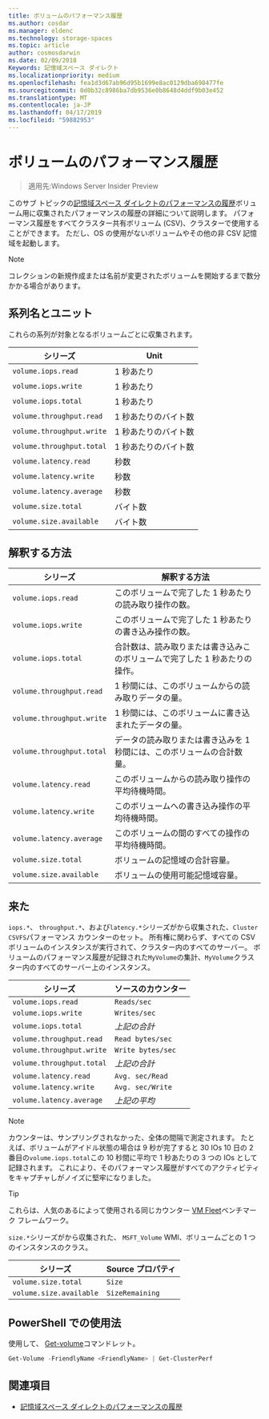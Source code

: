 ```yaml
---
title: ボリュームのパフォーマンス履歴
ms.author: cosdar
ms.manager: eldenc
ms.technology: storage-spaces
ms.topic: article
author: cosmosdarwin
ms.date: 02/09/2018
Keywords: 記憶域スペース ダイレクト
ms.localizationpriority: medium
ms.openlocfilehash: fea1d3d67ab96d95b1699e8ac0129dba698477fe
ms.sourcegitcommit: 0d0b32c8986ba7db9536e0b8648d4ddf9b03e452
ms.translationtype: MT
ms.contentlocale: ja-JP
ms.lasthandoff: 04/17/2019
ms.locfileid: "59882953"
---
```

# <a name="performance-history-for-volumes"></a>ボリュームのパフォーマンス履歴

> 適用先:Windows Server Insider Preview

このサブ トピックの[記憶域スペース ダイレクトのパフォーマンスの履歴](performance-history.md)ボリューム用に収集されたパフォーマンスの履歴の詳細について説明します。 パフォーマンス履歴をすべてクラスター共有ボリューム (CSV)、クラスターで使用することができます。 ただし、OS の使用がないボリュームやその他の非 CSV 記憶域を起動します。

   > [!NOTE]
   > コレクションの新規作成または名前が変更されたボリュームを開始するまで数分かかる場合があります。

## <a name="series-names-and-units"></a>系列名とユニット

これらの系列が対象となるボリュームごとに収集されます。

| シリーズ                    | Unit             |
|---------------------------|------------------|
| `volume.iops.read`        | 1 秒あたり       |
| `volume.iops.write`       | 1 秒あたり       |
| `volume.iops.total`       | 1 秒あたり       |
| `volume.throughput.read`  | 1 秒あたりのバイト数 |
| `volume.throughput.write` | 1 秒あたりのバイト数 |
| `volume.throughput.total` | 1 秒あたりのバイト数 |
| `volume.latency.read`     | 秒数          |
| `volume.latency.write`    | 秒数          |
| `volume.latency.average`  | 秒数          |
| `volume.size.total`       | バイト数            |
| `volume.size.available`   | バイト数            |

## <a name="how-to-interpret"></a>解釈する方法

| シリーズ                    | 解釈する方法                                                              |
|---------------------------|-------------------------------------------------------------------------------|
| `volume.iops.read`        | このボリュームで完了した 1 秒あたりの読み取り操作の数。                |
| `volume.iops.write`       | このボリュームで完了した 1 秒あたりの書き込み操作の数。               |
| `volume.iops.total`       | 合計数は、読み取りまたは書き込みこのボリュームで完了した 1 秒あたりの操作。 |
| `volume.throughput.read`  | 1 秒間には、このボリュームからの読み取りデータの量。                            |
| `volume.throughput.write` | 1 秒間には、このボリュームに書き込まれたデータの量。                           |
| `volume.throughput.total` | データの読み取りまたは書き込みを 1 秒間には、このボリュームの合計数量。        |
| `volume.latency.read`     | このボリュームからの読み取り操作の平均待機時間。                          |
| `volume.latency.write`    | このボリュームへの書き込み操作の平均待機時間。                           |
| `volume.latency.average`  | このボリュームの間のすべての操作の平均待機時間。                     |
| `volume.size.total`       | ボリュームの記憶域の合計容量。                                     |
| `volume.size.available`   | ボリュームの使用可能記憶域容量。                                 |

## <a name="where-they-come-from"></a>来た

`iops.*`、 `throughput.*`、および`latency.*`シリーズがから収集された、`Cluster CSVFS`パフォーマンス カウンターのセット。 所有権に関わらず、すべての CSV ボリュームのインスタンスが実行されて、クラスター内のすべてのサーバー。 ボリュームのパフォーマンス履歴が記録された`MyVolume`の集計、`MyVolume`クラスター内のすべてのサーバー上のインスタンス。

| シリーズ                    | ソースのカウンター         |
|---------------------------|------------------------|
| `volume.iops.read`        | `Reads/sec`            |
| `volume.iops.write`       | `Writes/sec`           |
| `volume.iops.total`       | *上記の合計*     |
| `volume.throughput.read`  | `Read bytes/sec`       |
| `volume.throughput.write` | `Write bytes/sec`      |
| `volume.throughput.total` | *上記の合計*     |
| `volume.latency.read`     | `Avg. sec/Read`        |
| `volume.latency.write`    | `Avg. sec/Write`       |
| `volume.latency.average`  | *上記の平均* |

   > [!NOTE]
   > カウンターは、サンプリングされなかった、全体の間隔で測定されます。 たとえば、ボリュームがアイドル状態の場合は 9 秒が完了すると 30 IOs 10 日の 2 番目の`volume.iops.total`この 10 秒間に平均で 1 秒あたりの 3 つの IOs として記録されます。 これにより、そのパフォーマンス履歴がすべてのアクティビティをキャプチャしがノイズに堅牢になりました。

   > [!TIP]
   > これらは、人気のあるによって使用される同じカウンター [VM Fleet](https://github.com/Microsoft/diskspd/blob/master/Frameworks/VMFleet/watch-cluster.ps1)ベンチマーク フレームワーク。

`size.*`シリーズがから収集された、 `MSFT_Volume` WMI、ボリュームごとの 1 つのインスタンスのクラス。

| シリーズ                    | Source プロパティ |
|---------------------------|-----------------|
| `volume.size.total`       | `Size`          |
| `volume.size.available`   | `SizeRemaining` |

## <a name="usage-in-powershell"></a>PowerShell での使用法

使用して、 [Get-volume](https://docs.microsoft.com/powershell/module/storage/get-volume)コマンドレット。

```PowerShell
Get-Volume -FriendlyName <FriendlyName> | Get-ClusterPerf
```

## <a name="see-also"></a>関連項目

- [記憶域スペース ダイレクトのパフォーマンスの履歴](performance-history.md)
